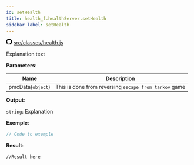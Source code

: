 ```yaml
---
id: setHealth
title: health_f.healthServer.setHealth
sidebar_label: setHealth
---
```

![](/img/github.png) [src/classes/health.js](https://github.com/TrustedSourceLeaks/LeakedServer/blob/master/src/classes/health.js#L26)

Explanation text

**Parameters**:

Name  |   Description 
----------- |   -----------
pmcData(`object`)  |   This is done from reversing `escape from tarkov` game


**Output**:

`string`: Explanation


**Exemple**:
```js
// Code to exemple
```

**Result**:
```
//Result here
```